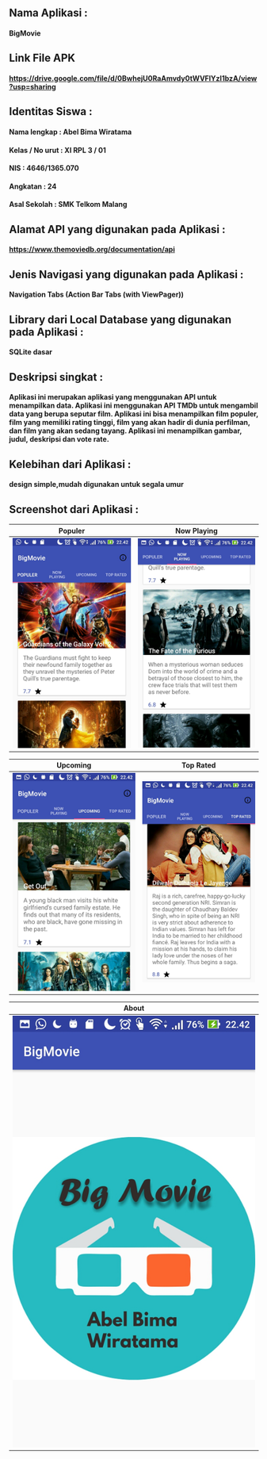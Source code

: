 ## Nama Aplikasi :
#### BigMovie
## Link File APK
#### https://drive.google.com/file/d/0BwhejU0RaAmvdy0tWVFlYzI1bzA/view?usp=sharing
## Identitas Siswa :
#### Nama lengkap : Abel Bima Wiratama
#### Kelas / No urut : XI RPL 3 / 01
#### NIS : 4646/1365.070
#### Angkatan : 24
#### Asal Sekolah : SMK Telkom Malang
## Alamat API yang digunakan pada Aplikasi : 
#### https://www.themoviedb.org/documentation/api
## Jenis Navigasi yang digunakan pada Aplikasi : 
#### Navigation Tabs (Action Bar Tabs (with ViewPager))
## Library dari Local Database yang digunakan pada Aplikasi : 
#### SQLite dasar
## Deskripsi singkat :
#### Aplikasi ini merupakan aplikasi yang menggunakan API untuk menampilkan data. Aplikasi ini  menggunakan API TMDb untuk mengambil data yang berupa seputar film. Aplikasi ini bisa menampilkan film populer, film yang memiliki rating tinggi, film yang akan hadir di dunia perfilman, dan film yang akan sedang tayang. Aplikasi ini menampilkan gambar, judul, deskripsi dan vote rate.
## Kelebihan dari Aplikasi :
#### design simple,mudah digunakan untuk segala umur
## Screenshot dari Aplikasi :
Populer | Now Playing
------------ | -------------
![1](https://github.com/Abelbimaw/BigMovie/blob/master/Screenshot_20170514-224203%5B1%5D.jpg)|![2](https://github.com/Abelbimaw/BigMovie/blob/master/Screenshot_20170514-224209%5B1%5D.jpg)

Upcoming | Top Rated
------------ | -------------
![3](https://github.com/Abelbimaw/BigMovie/blob/master/Screenshot_20170514-224216%5B1%5D.jpg)|![5](https://github.com/Abelbimaw/BigMovie/blob/master/Screenshot_20170514-224220%5B1%5D.jpg)

About |
------------ |
![4](https://github.com/Abelbimaw/BigMovie/blob/master/Screenshot_20170514-224223%5B1%5D.jpg)|

